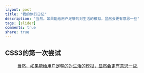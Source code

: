 ```yaml
---
layout: post
title: "我的旅行日记"
description: "当然，如果能给用户足够的对生活的模拟，显然会更有意思一些"
tags: [slider]
comments: true
share: true
---
```


## CSS3的第一次尝试
<figure>
    <a href="http://www.wanggou.com/lady/promote/2013/mytrip.shtml"><img src="{{ site.url }}/img/caizuanjie.jpg" alt=""></a>
    <figcaption><a href="http://www.wanggou.com/lady/promote/2013/mytrip.shtml" title="当然，如果能给用户足够的对生活的模拟，显然会更有意思一些">当然，如果能给用户足够的对生活的模拟，显然会更有意思一些</a>.</figcaption>
</figure>
